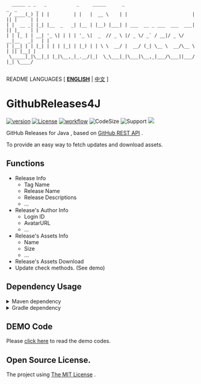 ```text
  _____ _ _   _           _     _____      _                          _  _       _ 
 / ____(_) | | |         | |   |  __ \    | |                        | || |     | |
| |  __ _| |_| |__  _   _| |__ | |__) |___| | ___  __ _ ___  ___  ___| || |_    | |
| | |_ | | __| '_ \| | | | '_ \|  _  // _ \ |/ _ \/ _` / __|/ _ \/ __|__   _|   | |
| |__| | | |_| | | | |_| | |_) | | \ \  __/ |  __/ (_| \__ \  __/\__ \  | || |__| |
 \_____|_|\__|_| |_|\__,_|_.__/|_|  \_\___|_|\___|\__,_|___/\___||___/  |_| \____/ 
                                                
```

README LANGUAGES [ [**ENGLISH**](README.md) | [中文](README_zh_CN.md) ]

# GithubReleases4J

[![version](https://img.shields.io/github/v/release/CarmJos/GithubReleases4J)](https://github.com/CarmJos/GithubReleases4J/releases)
[![License](https://img.shields.io/github/license/CarmJos/GithubReleases4J)](https://opensource.org/licenses/GPL-3.0)
[![workflow](https://github.com/CarmJos/GithubReleases4J/actions/workflows/maven.yml/badge.svg?branch=master)](https://github.com/CarmJos/GithubReleases4J/actions/workflows/maven.yml)
![CodeSize](https://img.shields.io/github/languages/code-size/CarmJos/GithubReleases4J)
![Support](https://img.shields.io/badge/Minecraft-Java%201.16--Latest-green)
![](https://visitor-badge.glitch.me/badge?page_id=GithubReleases4J.readme)

GitHub Releases for Java , based on [GitHub REST API](https://docs.github.com/cn/rest/reference/releases) .

To provide an easy way to fetch updates and download assets.

## Functions

- Release Info
    - Tag Name
    - Release Name
    - Release Descriptions
    - ...
- Release's Author Info
    - Login ID
    - AvatarURL
    - ...
- Release's Assets Info
    - Name
    - Size
    - ...
- Release's Assets Download
- Update check methods. (See demo)

## Dependency Usage

<details>
<summary>Maven dependency</summary>

```xml

<project>
    <repositories>
        <repository>
            <!--Using github packages-->
            <id>GithubReleases4J</id>
            <name>GitHub Packages</name>
            <url>https://maven.pkg.github.com/CarmJos/GithubReleases4J</url>
        </repository>
    </repositories>

    <dependencies>
        <dependency>
            <groupId>cc.carm.lib</groupId>
            <artifactId>githubreleases4j</artifactId>
            <version>[LATEST RELEASE]</version>
            <scope>compile</scope>
        </dependency>
    </dependencies>

</project>
```

</details>

<details>
<summary>Gradle dependency</summary>

```groovy
repositories {
    // Using github packages.
    maven { url 'https://maven.pkg.github.com/CarmJos/GithubReleases4J' }
}

dependencies {
    api "cc.carm.lib:githubreleases4j:[LATEST RELEASE]"
}
```

</details>

## DEMO Code

Please [click here](src/test/java/GithubDemo.java) to read the demo codes.

## Open Source License.

The project using [The MIT License](https://opensource.org/licenses/MIT) .
